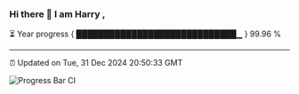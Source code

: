 ### Hi there 👋 I am Harry , 

⏳ Year progress { █████████████████████████████▁ } 99.96 %

---

⏰ Updated on Tue, 31 Dec 2024 20:50:33 GMT

![Progress Bar CI](https://github.com/duykhang68/duykhang68/workflows/Progress%20Bar%20CI/badge.svg)
